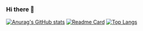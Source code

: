 ### Hi there 👋

<!--
**qisayun/qisayun** is a ✨ _special_ ✨ repository because its `README.md` (this file) appears on your GitHub profile.

Here are some ideas to get you started:

- 🔭 I’m currently working on ...
- 🌱 I’m currently learning ...
- 👯 I’m looking to collaborate on ...
- 🤔 I’m looking for help with ...
- 💬 Ask me about ...
- 📫 How to reach me: ...
- 😄 Pronouns: ...
- ⚡ Fun fact: ...
-->
[![Anurag's GitHub stats](https://github-readme-stats.vercel.app/api?username=qisayun&theme=cobalt)](https://github.com/qisayun/qisayun)
[![Readme Card](https://github-readme-stats.vercel.app/api/pin/?username=qisayun&repo=qisayun)](https://github.com/qisayun/qisayun)
[![Top Langs](https://github-readme-stats.vercel.app/api/top-langs/?username=qisayun)](https://github.com/qisayun/qisayun)

